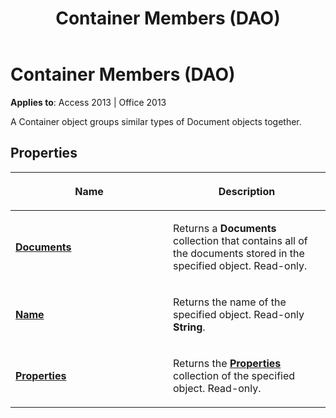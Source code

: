 ﻿---
title: Container Members (DAO)
TOCTitle: Container Members
ms:assetid: bdf7aeff-0203-7880-99b4-db5b55e98d33
ms:mtpsurl: https://msdn.microsoft.com/en-us/library/Ff822740(v=office.15)
ms:contentKeyID: 48547451
ms.date: 09/18/2015
mtps_version: v=office.15
---

# Container Members (DAO)


**Applies to**: Access 2013 | Office 2013

A Container object groups similar types of Document objects together.

## Properties

<table>
<colgroup>
<col style="width: 50%" />
<col style="width: 50%" />
</colgroup>
<thead>
<tr class="header">
<th><p>Name</p></th>
<th><p>Description</p></th>
</tr>
</thead>
<tbody>
<tr class="odd">
<td><p><strong><a href="container-documents-property-dao.md">Documents</a></strong></p></td>
<td><p>Returns a <strong>Documents</strong> collection that contains all of the documents stored in the specified object. Read-only.</p></td>
</tr>
<tr class="even">
<td><p><strong><a href="container-name-property-dao.md">Name</a></strong></p></td>
<td><p>Returns the name of the specified object. Read-only <strong>String</strong>.</p></td>
</tr>
<tr class="odd">
<td><p><strong><a href="container-properties-property-dao.md">Properties</a></strong></p></td>
<td><p>Returns the <strong><a href="properties-collection-dao.md">Properties</a></strong> collection of the specified object. Read-only.</p></td>
</tr>
</tbody>
</table>

